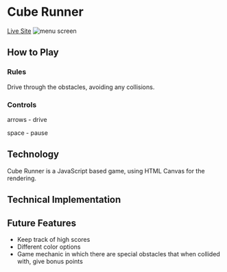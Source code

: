 # Cube Runner
[Live Site](https://joe-p-thomas.github.io/cube_runner/)
![menu screen](http://res.cloudinary.com/biblio/image/upload/v1485459067/cube_runner_gop4hl.png)
## How to Play
### Rules
  Drive through the obstacles, avoiding any collisions.
### Controls
  arrows - drive
  
  space - pause

## Technology
  Cube Runner is a JavaScript based game, using HTML Canvas for the rendering.

## Technical Implementation


## Future Features
- Keep track of high scores
- Different color options
- Game mechanic in which there are special obstacles that when collided with, give bonus points
